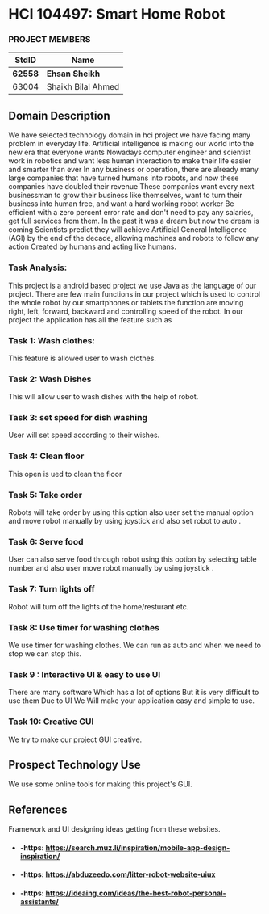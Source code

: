 # HCI 104497: Smart Home Robot #
### PROJECT MEMBERS ###
StdID | Name
------------ | -------------
**62558** | **Ehsan Sheikh** <!--this is the group leader in bold-->
 63004 | Shaikh Bilal Ahmed
<!-- Replace name and student ids with acutally group member names and ids-->
## Domain Description ##
<!--Replace this text with the description the domain you have choose. Give reason behind your choice. Explain why you were motivated etc. etc.-->
We have selected technology domain in hci project we have facing many problem in everyday life. Artificial intelligence is making our world into the new era that everyone wants
Nowadays computer engineer and scientist work in robotics and want less human interaction to make their life easier and smarter than ever
In any business or operation, there are already many large companies that have turned humans into robots, and now these companies have doubled their revenue
These companies want every next businessman to grow their business like themselves, want to turn their business into human free, and want a hard working robot worker
Be efficient with a zero percent error rate and don't need to pay any salaries, get full services from them. In the past it was a dream but now the dream is coming
Scientists predict they will achieve Artificial General Intelligence (AGI) by the end of the decade, allowing machines and robots to follow any action
Created by humans and acting like humans.

### Task Analysis: ###
This project is a android based project we use Java as the language of our project. There are few main functions in our project which is used to control the whole robot by our smartphones or tablets the function are moving right, left, forward, backward and controlling speed of the robot. In our project the application has all the feature such as 


### Task 1: Wash clothes: ###
This feature is allowed user to wash clothes.

### Task 2: Wash Dishes ###
This will allow user to wash dishes with the help of robot.

### Task 3: set speed for dish washing ###
User will set speed according to their wishes.

### Task 4: Clean floor ###
This open is ued to clean the floor

### Task 5: Take order ###
Robots will take order by using this option also user set the manual option and move robot manually by using joystick and also set robot to auto .

### Task 6: Serve food  ###
User can also serve food through robot using this option by selecting table number and also user move robot manually by using joystick .

### Task 7: Turn lights off ###
Robot will turn off the lights of the home/resturant etc.

### Task 8: Use timer for washing clothes ###
We use timer for washing clothes. We can run as  auto and when we need to stop we can stop this. 

### Task 9 : Interactive UI & easy to use UI ###
There are many software Which has a lot of options But it is very difficult to use them Due to UI 
We Will make your application easy and simple to use.

### Task 10: Creative GUI ###
We try to make our project GUI creative.



## Prospect Technology Use ##
We use some online tools for making this project's GUI. 

## References ##
Framework and UI designing ideas getting from these websites.
* #### -https: https://search.muz.li/inspiration/mobile-app-design-inspiration/ ####
* #### -https: https://abduzeedo.com/litter-robot-website-uiux ####
* #### -https: https://ideaing.com/ideas/the-best-robot-personal-assistants/ ####
